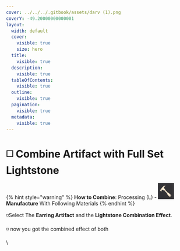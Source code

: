 ```yaml
---
cover: ../../../.gitbook/assets/darv (1).png
coverY: -49.20000000000001
layout:
  width: default
  cover:
    visible: true
    size: hero
  title:
    visible: true
  description:
    visible: true
  tableOfContents:
    visible: true
  outline:
    visible: true
  pagination:
    visible: true
  metadata:
    visible: true
---
```


# ◻️ Combine Artifact with Full Set Lightstone

{% hint style="warning" %}
**How to Combine**: Processing (L) - <img src="../../../.gitbook/assets/QQ截图20221109033029.png" alt="" data-size="line"> **Manufacture** With Following Materials
{% endhint %}

◽️Select The **Earring Artifact** and the **Lightstone Combination Effect**.

◽️ now you got the combined effect of both

\


